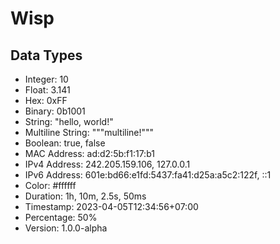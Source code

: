# Wisp

## Data Types
- Integer: 10
- Float: 3.141
- Hex: 0xFF
- Binary: 0b1001
- String: "hello, world!"
- Multiline String: """multiline!"""
- Boolean: true, false
- MAC Address: ad:d2:5b:f1:17:b1
- IPv4 Address: 242.205.159.106, 127.0.0.1
- IPv6 Address: 601e:bd66:e1fd:5437:fa41:d25a:a5c2:122f, ::1
- Color: #ffffff
- Duration: 1h, 10m, 2.5s, 50ms
- Timestamp: 2023-04-05T12:34:56+07:00
- Percentage: 50%
- Version: 1.0.0-alpha
